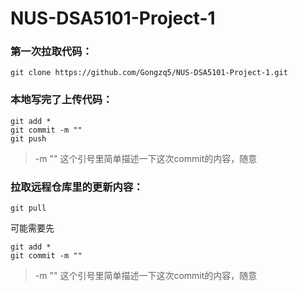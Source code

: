 # NUS-DSA5101-Project-1

### 第一次拉取代码：
```
git clone https://github.com/Gongzq5/NUS-DSA5101-Project-1.git
```
### 本地写完了上传代码：

```
git add *
git commit -m ""
git push
```

> -m "" 这个引号里简单描述一下这次commit的内容，随意

### 拉取远程仓库里的更新内容：
```
git pull
```
可能需要先 
```
git add *
git commit -m ""
```
> -m "" 这个引号里简单描述一下这次commit的内容，随意
